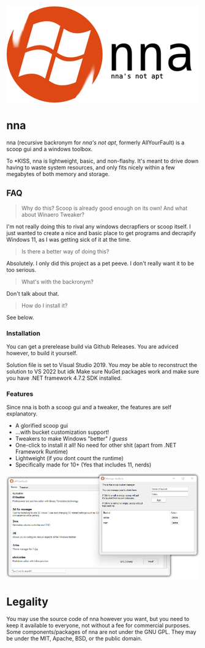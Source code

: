 <p align="center" width="100%">
	<img src="https://github.com/haya3218/nna/raw/master/images/AboutImage.png"> 
</p>

# nna

nna (recursive backronym for *nna's not apt*, formerly AllYourFault) is a scoop gui and a windows toolbox.

To *KISS, nna is lightweight, basic, and non-flashy. It's meant to drive down having to waste system resources, and only fits nicely within a few megabytes of both memory and storage.

## FAQ

> Why do this? Scoop is already good enough on its own! And what about Winaero Tweaker?

I'm not really doing this to rival any windows decrapfiers or scoop itself. I just wanted to create a nice and basic place to get programs and decrapify Windows 11, as I was getting sick of it at the time.

> Is there a better way of doing this?

Absolutely. I only did this project as a pet peeve. I don't really want it to be too serious.

> What's with the backronym?

Don't talk about that.

> How do I install it?

See below.

### Installation

You can get a prerelease build via Github Releases. You are adviced however, to build it yourself.

Solution file is set to Visual Studio 2019. You *may* be able to reconstruct the solution to VS 2022 but idk
Make sure NuGet packages work and make sure you have .NET framework 4.7.2 SDK installed.

### Features

Since nna is both a scoop gui and a tweaker, the features are self explanatory.

- A glorified scoop gui
- ...with bucket customization support!
- Tweakers to make Windows "better" *I guess*
- One-click to install it all! No need for other shit (apart from .NET Framework Runtime)
- Lightweight (if you dont count the runtime)
- Specifically made for 10+ (Yes that includes 11, nerds)

![Screenie](/readme/screenie.png)

# Legality

You may use the source code of nna however you want, but you need to keep it available to everyone, not without a fee for commercial purposes.
Some components/packages of nna are not under the GNU GPL. They may be under the MIT, Apache, BSD, or the public domain.

